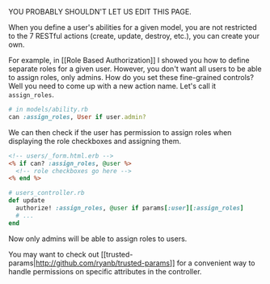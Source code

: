 YOU PROBABLY SHOULDN'T LET US EDIT THIS PAGE.

When you define a user's abilities for a given model, you are not restricted to the 7 RESTful actions (create, update, destroy, etc.), you can create your own.

For example, in [[Role Based Authorization]] I showed you how to define separate roles for a given user. However, you don't want all users to be able to assign roles, only admins. How do you set these fine-grained controls? Well you need to come up with a new action name. Let's call it `assign_roles`.

```ruby
# in models/ability.rb
can :assign_roles, User if user.admin?
```

We can then check if the user has permission to assign roles when displaying the role checkboxes and assigning them.

```rhtml
<!-- users/_form.html.erb -->
<% if can? :assign_roles, @user %>
  <!-- role checkboxes go here -->
<% end %>
```

```ruby
# users_controller.rb
def update
  authorize! :assign_roles, @user if params[:user][:assign_roles]
  # ...
end
```

Now only admins will be able to assign roles to users.

You may want to check out [[trusted-params|http://github.com/ryanb/trusted-params]] for a convenient way to handle permissions on specific attributes in the controller.